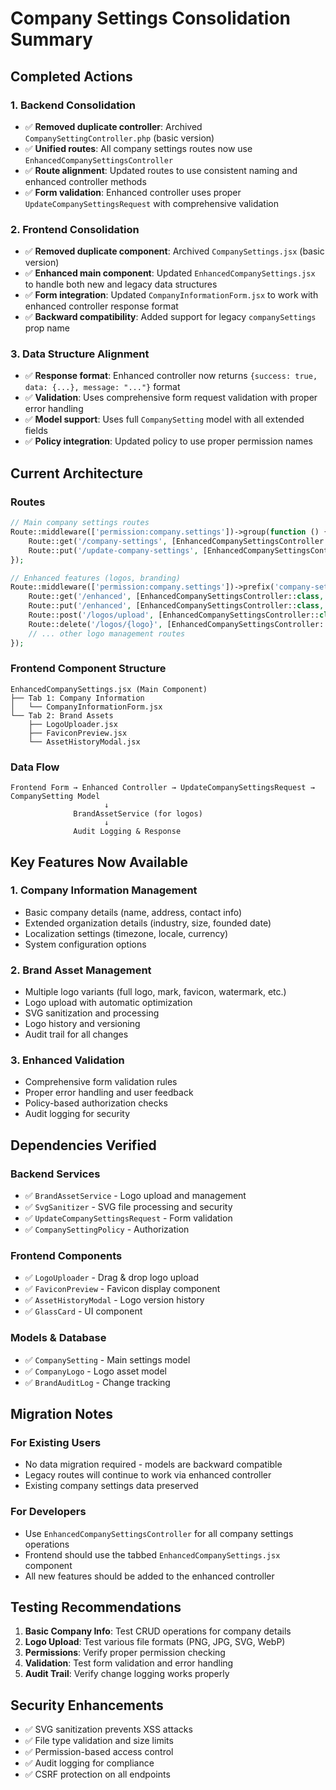 # Company Settings Consolidation Summary

## Completed Actions

### 1. **Backend Consolidation**
- ✅ **Removed duplicate controller**: Archived `CompanySettingController.php` (basic version)
- ✅ **Unified routes**: All company settings routes now use `EnhancedCompanySettingsController`
- ✅ **Route alignment**: Updated routes to use consistent naming and enhanced controller methods
- ✅ **Form validation**: Enhanced controller uses proper `UpdateCompanySettingsRequest` with comprehensive validation

### 2. **Frontend Consolidation** 
- ✅ **Removed duplicate component**: Archived `CompanySettings.jsx` (basic version)
- ✅ **Enhanced main component**: Updated `EnhancedCompanySettings.jsx` to handle both new and legacy data structures
- ✅ **Form integration**: Updated `CompanyInformationForm.jsx` to work with enhanced controller response format
- ✅ **Backward compatibility**: Added support for legacy `companySettings` prop name

### 3. **Data Structure Alignment**
- ✅ **Response format**: Enhanced controller now returns `{success: true, data: {...}, message: "..."}` format
- ✅ **Validation**: Uses comprehensive form request validation with proper error handling
- ✅ **Model support**: Uses full `CompanySetting` model with all extended fields
- ✅ **Policy integration**: Updated policy to use proper permission names

## Current Architecture

### Routes
```php
// Main company settings routes
Route::middleware(['permission:company.settings'])->group(function () {
    Route::get('/company-settings', [EnhancedCompanySettingsController::class, 'index'])->name('admin.settings.company');
    Route::put('/update-company-settings', [EnhancedCompanySettingsController::class, 'update'])->name('update-company-settings');
});

// Enhanced features (logos, branding)
Route::middleware(['permission:company.settings'])->prefix('company-settings')->name('company.settings.')->group(function () {
    Route::get('/enhanced', [EnhancedCompanySettingsController::class, 'index'])->name('enhanced');
    Route::put('/enhanced', [EnhancedCompanySettingsController::class, 'update'])->name('enhanced.update');
    Route::post('/logos/upload', [EnhancedCompanySettingsController::class, 'uploadLogo'])->name('logos.upload');
    Route::delete('/logos/{logo}', [EnhancedCompanySettingsController::class, 'deleteLogo'])->name('logos.delete');
    // ... other logo management routes
});
```

### Frontend Component Structure
```
EnhancedCompanySettings.jsx (Main Component)
├── Tab 1: Company Information
│   └── CompanyInformationForm.jsx
└── Tab 2: Brand Assets
    ├── LogoUploader.jsx
    ├── FaviconPreview.jsx
    └── AssetHistoryModal.jsx
```

### Data Flow
```
Frontend Form → Enhanced Controller → UpdateCompanySettingsRequest → CompanySetting Model
                     ↓
              BrandAssetService (for logos)
                     ↓
              Audit Logging & Response
```

## Key Features Now Available

### 1. **Company Information Management**
- Basic company details (name, address, contact info)
- Extended organization details (industry, size, founded date)
- Localization settings (timezone, locale, currency)
- System configuration options

### 2. **Brand Asset Management**
- Multiple logo variants (full logo, mark, favicon, watermark, etc.)
- Logo upload with automatic optimization
- SVG sanitization and processing
- Logo history and versioning
- Audit trail for all changes

### 3. **Enhanced Validation**
- Comprehensive form validation rules
- Proper error handling and user feedback
- Policy-based authorization checks
- Audit logging for security

## Dependencies Verified

### Backend Services
- ✅ `BrandAssetService` - Logo upload and management
- ✅ `SvgSanitizer` - SVG file processing and security
- ✅ `UpdateCompanySettingsRequest` - Form validation
- ✅ `CompanySettingPolicy` - Authorization

### Frontend Components
- ✅ `LogoUploader` - Drag & drop logo upload
- ✅ `FaviconPreview` - Favicon display component
- ✅ `AssetHistoryModal` - Logo version history
- ✅ `GlassCard` - UI component

### Models & Database
- ✅ `CompanySetting` - Main settings model
- ✅ `CompanyLogo` - Logo asset model
- ✅ `BrandAuditLog` - Change tracking

## Migration Notes

### For Existing Users
- No data migration required - models are backward compatible
- Legacy routes will continue to work via enhanced controller
- Existing company settings data preserved

### For Developers
- Use `EnhancedCompanySettingsController` for all company settings operations
- Frontend should use the tabbed `EnhancedCompanySettings.jsx` component
- All new features should be added to the enhanced controller

## Testing Recommendations

1. **Basic Company Info**: Test CRUD operations for company details
2. **Logo Upload**: Test various file formats (PNG, JPG, SVG, WebP)
3. **Permissions**: Verify proper permission checking
4. **Validation**: Test form validation and error handling
5. **Audit Trail**: Verify change logging works properly

## Security Enhancements

- ✅ SVG sanitization prevents XSS attacks
- ✅ File type validation and size limits
- ✅ Permission-based access control
- ✅ Audit logging for compliance
- ✅ CSRF protection on all endpoints
